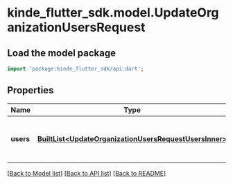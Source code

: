 # kinde_flutter_sdk.model.UpdateOrganizationUsersRequest

## Load the model package
```dart
import 'package:kinde_flutter_sdk/api.dart';
```

## Properties
Name | Type | Description | Notes
------------ | ------------- | ------------- | -------------
**users** | [**BuiltList&lt;UpdateOrganizationUsersRequestUsersInner&gt;**](UpdateOrganizationUsersRequestUsersInner.md) | Users to add, update or remove from the organization. | [optional] 

[[Back to Model list]](../README.md#documentation-for-models) [[Back to API list]](../README.md#documentation-for-api-endpoints) [[Back to README]](../README.md)


